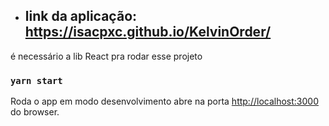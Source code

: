 

+ ## link da aplicação: <https://isacpxc.github.io/KelvinOrder/>

é necessário a lib React pra rodar esse projeto

### `yarn start`

Roda o app em modo desenvolvimento
abre na porta [http://localhost:3000](http://localhost:3000) do browser.
